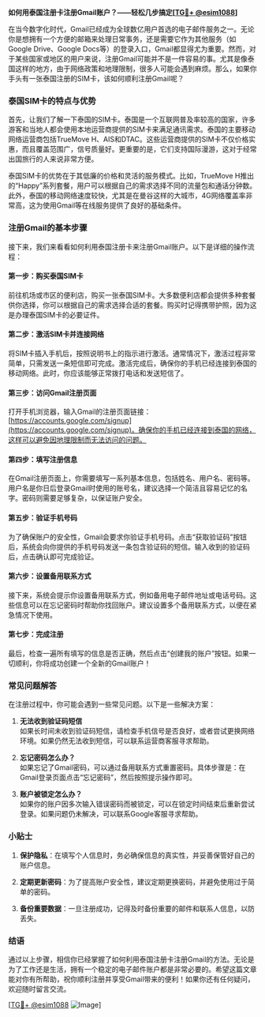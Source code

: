 **如何用泰国注册卡注册Gmail账户？——轻松几步搞定[[TG💪+ @esim1088](https://t.me/s/esim1088)]**

在当今数字化时代，Gmail已经成为全球数亿用户首选的电子邮件服务之一。无论你是想拥有一个方便的邮箱来处理日常事务，还是需要它作为其他服务（如Google Drive、Google Docs等）的登录入口，Gmail都显得尤为重要。然而，对于某些国家或地区的用户来说，注册Gmail可能并不是一件容易的事。尤其是像泰国这样的地方，由于网络政策和地理限制，很多人可能会遇到麻烦。那么，如果你手头有一张泰国注册的SIM卡，该如何顺利注册Gmail呢？

### 泰国SIM卡的特点与优势

首先，让我们了解一下泰国的SIM卡。泰国是一个互联网普及率较高的国家，许多游客和当地人都会使用本地运营商提供的SIM卡来满足通讯需求。泰国的主要移动网络运营商包括TrueMove H、AIS和DTAC。这些运营商提供的SIM卡不仅价格实惠，而且覆盖范围广，信号质量好。更重要的是，它们支持国际漫游，这对于经常出国旅行的人来说非常方便。

泰国SIM卡的优势在于其低廉的价格和灵活的服务模式。比如，TrueMove H推出的“Happy”系列套餐，用户可以根据自己的需求选择不同的流量包和通话分钟数。此外，泰国的移动网络速度较快，尤其是在曼谷这样的大城市，4G网络覆盖率非常高，这为使用Gmail等在线服务提供了良好的基础条件。

### 注册Gmail的基本步骤

接下来，我们来看看如何利用泰国注册卡来注册Gmail账户。以下是详细的操作流程：

#### 第一步：购买泰国SIM卡

前往机场或市区的便利店，购买一张泰国SIM卡。大多数便利店都会提供多种套餐供你选择，你可以根据自己的需求选择合适的套餐。购买时记得携带护照，因为这是办理泰国SIM卡的必要证件。

#### 第二步：激活SIM卡并连接网络

将SIM卡插入手机后，按照说明书上的指示进行激活。通常情况下，激活过程非常简单，只需发送一条短信即可完成。激活完成后，确保你的手机已经连接到泰国的移动网络。此时，你应该能够正常拨打电话和发送短信了。

#### 第三步：访问Gmail注册页面

打开手机浏览器，输入Gmail的注册页面链接：[https://accounts.google.com/signup](https://accounts.google.com/signup)。确保你的手机已经连接到泰国的网络，这样可以避免因地理限制而无法访问的问题。

#### 第四步：填写注册信息

在Gmail注册页面上，你需要填写一系列基本信息，包括姓名、用户名、密码等。用户名是你日后登录Gmail时使用的账号名，建议选择一个简洁且容易记忆的名字。密码则需要足够复杂，以保证账户安全。

#### 第五步：验证手机号码

为了确保账户的安全性，Gmail会要求你验证手机号码。点击“获取验证码”按钮后，系统会向你提供的手机号码发送一条包含验证码的短信。输入收到的验证码后，点击确认即可完成验证。

#### 第六步：设置备用联系方式

接下来，系统会提示你设置备用联系方式，例如备用电子邮件地址或电话号码。这些信息可以在忘记密码时帮助你找回账户。建议设置多个备用联系方式，以便在紧急情况下使用。

#### 第七步：完成注册

最后，检查一遍所有填写的信息是否正确，然后点击“创建我的账户”按钮。如果一切顺利，你将成功创建一个全新的Gmail账户！

### 常见问题解答

在注册过程中，你可能会遇到一些常见问题。以下是一些解决方案：

1. **无法收到验证码短信**  
   如果长时间未收到验证码短信，请检查手机信号是否良好，或者尝试更换网络环境。如果仍然无法收到短信，可以联系运营商客服寻求帮助。

2. **忘记密码怎么办？**  
   如果忘记了Gmail密码，可以通过备用联系方式重置密码。具体步骤是：在Gmail登录页面点击“忘记密码”，然后按照提示操作即可。

3. **账户被锁定怎么办？**  
   如果你的账户因多次输入错误密码而被锁定，可以在锁定时间结束后重新尝试登录。如果问题仍未解决，可以联系Google客服寻求帮助。

### 小贴士

1. **保护隐私**：在填写个人信息时，务必确保信息的真实性，并妥善保管好自己的账户信息。
   
2. **定期更新密码**：为了提高账户安全性，建议定期更换密码，并避免使用过于简单的密码。

3. **备份重要数据**：一旦注册成功，记得及时备份重要的邮件和联系人信息，以防丢失。

### 结语

通过以上步骤，相信你已经掌握了如何利用泰国注册卡注册Gmail的方法。无论是为了工作还是生活，拥有一个稳定的电子邮件账户都是非常必要的。希望这篇文章能对你有所帮助，祝你顺利注册并享受Gmail带来的便利！如果你还有任何疑问，欢迎随时留言交流。

[[TG💪+ @esim1088](https://t.me/s/esim1088) ![Image](https://i.postimg.cc/4NQfJmqS/Snipaste-2025-05-13-00-14-12.png)]